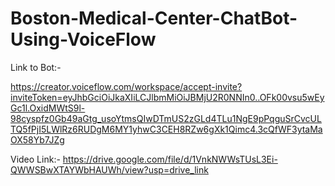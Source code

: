 # Boston-Medical-Center-ChatBot-Using-VoiceFlow

Link to Bot:- 

https://creator.voiceflow.com/workspace/accept-invite?inviteToken=eyJhbGciOiJkaXIiLCJlbmMiOiJBMjU2R0NNIn0..OFk00vsu5wEyGc1l.OxidMWtS9l-98cyspfz0Gb49aGtg_usoYtmsQIwDTmUS2zGLd4TLu1NgE9pPqguSrCvcULTQ5fPjI5LWlRz6RUDgM6MY1yhwC3CEH8RZw6gXk1Qimc4.3cQfWF3ytaMaOX58Yb7JZg

Video Link:-
https://drive.google.com/file/d/1VnkNWWsTUsL3Ei-QWWSBwXTAYWbHAUWh/view?usp=drive_link

